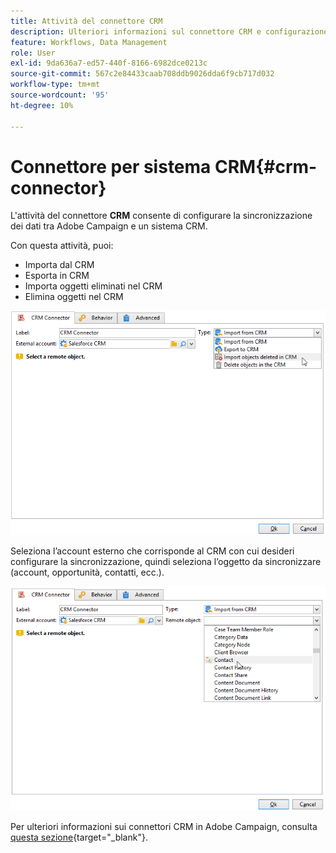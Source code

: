 ```yaml
---
title: Attività del connettore CRM
description: Ulteriori informazioni sul connettore CRM e configurazione della sincronizzazione dati
feature: Workflows, Data Management
role: User
exl-id: 9da636a7-ed57-440f-8166-6982dce0213c
source-git-commit: 567c2e84433caab708ddb9026dda6f9cb717d032
workflow-type: tm+mt
source-wordcount: '95'
ht-degree: 10%

---
```


# Connettore per sistema CRM{#crm-connector}

L&#39;attività del connettore **CRM** consente di configurare la sincronizzazione dei dati tra Adobe Campaign e un sistema CRM.

Con questa attività, puoi:

* Importa dal CRM
* Esporta in CRM
* Importa oggetti eliminati nel CRM
* Elimina oggetti nel CRM

![](assets/crm_task_select_op.png)

Seleziona l’account esterno che corrisponde al CRM con cui desideri configurare la sincronizzazione, quindi seleziona l’oggetto da sincronizzare (account, opportunità, contatti, ecc.).

![](assets/crm_task_select_obj.png)

Per ulteriori informazioni sui connettori CRM in Adobe Campaign, consulta [questa sezione](https://experienceleague.adobe.com/docs/campaign/campaign-v8/connect/ac-crm/crm.html?lang=it){target="_blank"}.
